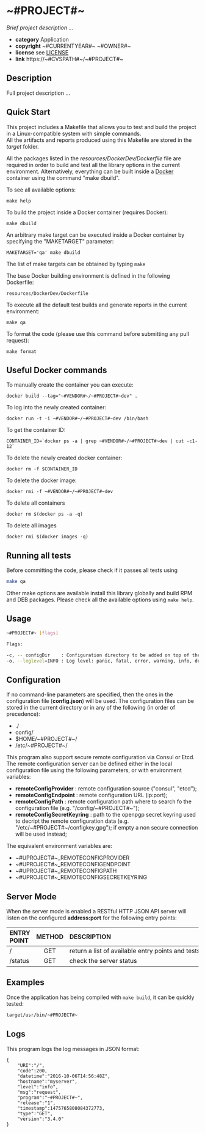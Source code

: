 # ~#PROJECT#~

*Brief project description ...*

* **category**    Application
* **copyright**   ~#CURRENTYEAR#~ ~#OWNER#~
* **license**     see [LICENSE](LICENSE)
* **link**        https://~#CVSPATH#~/~#PROJECT#~


## Description

Full project description ...


## Quick Start

This project includes a Makefile that allows you to test and build the project in a Linux-compatible system with simple commands.  
All the artifacts and reports produced using this Makefile are stored in the *target* folder.  

All the packages listed in the *resources/DockerDev/Dockerfile* file are required in order to build and test all the library options in the current environment. Alternatively, everything can be built inside a [Docker](https://www.docker.com) container using the command "make dbuild".

To see all available options:
```
make help
```

To build the project inside a Docker container (requires Docker):
```
make dbuild
```

An arbitrary make target can be executed inside a Docker container by specifying the "MAKETARGET" parameter:
```
MAKETARGET='qa' make dbuild
```
The list of make targets can be obtained by typing ```make```


The base Docker building environment is defined in the following Dockerfile:
```
resources/DockerDev/Dockerfile
```

To execute all the default test builds and generate reports in the current environment:
```
make qa
```

To format the code (please use this command before submitting any pull request):
```
make format
```

## Useful Docker commands

To manually create the container you can execute:
```
docker build --tag="~#VENDOR#~/~#PROJECT#~dev" .
```

To log into the newly created container:
```
docker run -t -i ~#VENDOR#~/~#PROJECT#~dev /bin/bash
```

To get the container ID:
```
CONTAINER_ID=`docker ps -a | grep ~#VENDOR#~/~#PROJECT#~dev | cut -c1-12`
```

To delete the newly created docker container:
```
docker rm -f $CONTAINER_ID
```

To delete the docker image:
```
docker rmi -f ~#VENDOR#~/~#PROJECT#~dev
```

To delete all containers
```
docker rm $(docker ps -a -q)
```

To delete all images
```
docker rmi $(docker images -q)
```

## Running all tests

Before committing the code, please check if it passes all tests using
```bash
make qa
```

Other make options are available install this library globally and build RPM and DEB packages.
Please check all the available options using `make help`.


## Usage

```bash
~#PROJECT#~ [flags]

Flags:

-c, -- configDir    : Configuration directory to be added on top of the search list
-o, --loglevel=INFO : Log level: panic, fatal, error, warning, info, debug
```

## Configuration

If no command-line parameters are specified, then the ones in the configuration file (**config.json**) will be used.
The configuration files can be stored in the current directory or in any of the following (in order of precedence):
* ./
* config/
* $HOME/~#PROJECT#~/
* /etc/~#PROJECT#~/

This program also support secure remote configuration via Consul or Etcd.
The remote configuration server can be defined either in the local configuration file using the following parameters, or with environment variables:

* **remoteConfigProvider** : remote configuration source ("consul", "etcd");
* **remoteConfigEndpoint** : remote configuration URL (ip:port);
* **remoteConfigPath** : remote configuration path where to search fo the configuration file (e.g. "/config/~#PROJECT#~");
* **remoteConfigSecretKeyring** : path to the openpgp secret keyring used to decript the remote configuration data (e.g. "/etc/~#PROJECT#~/configkey.gpg"); if empty a non secure connection will be used instead;

The equivalent environment variables are:

* ~#UPROJECT#~_REMOTECONFIGPROVIDER
* ~#UPROJECT#~_REMOTECONFIGENDPOINT
* ~#UPROJECT#~_REMOTECONFIGPATH
* ~#UPROJECT#~_REMOTECONFIGSECRETKEYRING


## Server Mode

When the server mode is enabled a RESTful HTTP JSON API server will listen on the configured **address:port** for the following entry points:

| ENTRY POINT                   | METHOD | DESCRIPTION                                                    |
|:----------------------------- |:------:|:-------------------------------------------------------------- |
|<nobr> /                </nobr>| GET    |<nobr> return a list of available entry points and tests </nobr>|
|<nobr> /status          </nobr>| GET    |<nobr> check the server status                           </nobr>|


## Examples

Once the application has being compiled with `make build`, it can be quickly tested:

```bash
target/usr/bin/~#PROJECT#~
```

## Logs

This program logs the log messages in JSON format:

```
{
    "URI":"/",
    "code":200,
    "datetime":"2016-10-06T14:56:48Z",
    "hostname":"myserver",
    "level":"info",
    "msg":"request",
    "program":"~#PROJECT#~",
    "release":"1",
    "timestamp":1475765808084372773,
    "type":"GET",
    "version":"3.4.0"
}
```

